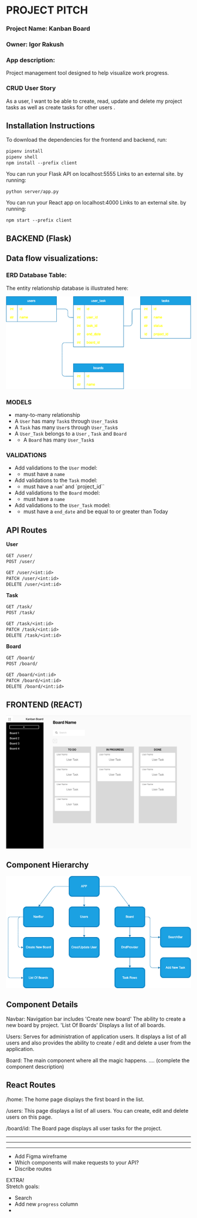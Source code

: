 # PROJECT PITCH
### Project Name: Kanban Board
### Owner: Igor Rakush

### App description:
Project management tool designed to help visualize work progress.

### CRUD User Story

As a user, I want to be able to create, read, update and delete my project tasks as well as create tasks for other users .



## Installation Instructions
To download the dependencies for the frontend and backend, run:
```
pipenv install
pipenv shell
npm install --prefix client
```
You can run your Flask API on localhost:5555 Links to an external site. by running:
```
python server/app.py
```
You can run your React app on localhost:4000 Links to an external site. by running:
```
npm start --prefix client
```

## BACKEND (Flask)

## Data flow visualizations: 
### ERD Database Table:

The entity relationship database is illustrated here:

![domainmodel](./dbdiagram.png)



### MODELS
* many-to-many relationship
* A `User` has many `Task`s through `User_Task`s
* A `Task` has many `User`s through `User_Task`s
* A `User_Task` belongs to a `User` , `Task` and `Board`
* * A `Board` has many `User_Task`s 


### VALIDATIONS 
* Add validations to the `User` model:
* - must have a `name`
* Add validations to the `Task` model:
* - must have a `nam`' and `project_id``
* Add validations to the `Board` model:
* - must have a `name`
* Add validations to the `User_Task` model:
* - must have a `end_date` and be equal to or greater than Today

## API Routes

**User**
```
GET /user/
POST /user/
```

```
GET /user/<int:id>
PATCH /user/<int:id>
DELETE /user/<int:id>
```
**Task**
```
GET /task/
POST /task/
```

```
GET /task/<int:id>
PATCH /task/<int:id>
DELETE /task/<int:id>
```
**Board**
```
GET /board/
POST /board/
```

```
GET /board/<int:id>
PATCH /board/<int:id>
DELETE /board/<int:id>
```

## FRONTEND (REACT)

![screen](./kanban_board2.png)

## Component Hierarchy
![screen](./react_comp.png)

## Component Details

Navbar: Navigation bar includes 'Create new board' The ability to create a new board by project. 'List Of Boards' Displays a list of all boards.

Users: Serves for administration of application users. It displays a list of all users and also provides the ability to create / edit and delete a user from the application.

Board: The main component where all the magic happens. .... (complete the component description)

## React Routes

/home: The home page displays the first board in the list.

/users: This page displays a list of all users. You can create, edit and delete users on this page.

/board/id: The Board page displays all user tasks for the project.



---
---
---

- Add Figma wireframe
- Which components will make requests to your API?  
- Discribe routes


EXTRA!  
Stretch goals:
- Search
- Add new `progress` column 
-